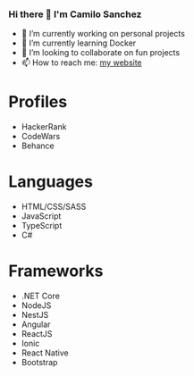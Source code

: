 ### Hi there 👋 I'm Camilo Sanchez

- 🔭 I’m currently working on personal projects
- 🌱 I’m currently learning Docker
- 👯 I’m looking to collaborate on fun projects
- 📫 How to reach me: [my website](https://camilosanchez.net)

<!--
**camilosanchezdev/camilosanchezdev** is a ✨ _special_ ✨ repository because its `README.md` (this file) appears on your GitHub profile.

Here are some ideas to get you started:

- 🔭 I’m currently working on ...
- 🌱 I’m currently learning ...
- 👯 I’m looking to collaborate on ...
- 🤔 I’m looking for help with ...
- 💬 Ask me about ...
- 📫 How to reach me: ...
- 😄 Pronouns: ...
- ⚡ Fun fact: ...
-->

# Profiles
- HackerRank
- CodeWars
- Behance

# Languages
- HTML/CSS/SASS
- JavaScript
- TypeScript
- C#

# Frameworks
- .NET Core
- NodeJS
- NestJS
- Angular
- ReactJS
- Ionic
- React Native
- Bootstrap
